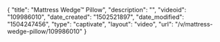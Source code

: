 {
    "title": "Mattress Wedge&trade; Pillow",
    "description": "",
    "videoid": "109986010",
    "date_created": "1502521897",
    "date_modified": "1504247456",
    "type": "captivate",
    "layout": "video",
    "url": "\/v\/mattress-wedge-pillow\/109986010"
}